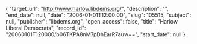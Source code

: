 {
  "target_url": "http://www.harlow.libdems.org/", 
  "description": "", 
  "end_date": null, 
  "date": "2006-01-01T12:00:00", 
  "slug": 105515, 
  "subject": null, 
  "publisher": "libdems.org", 
  "open_access": false, 
  "title": "Harlow Liberal Democrats", 
  "record_id": "20060101T120000/b06TKPA8nM7pDhEarR7auw==", 
  "start_date": null
}

